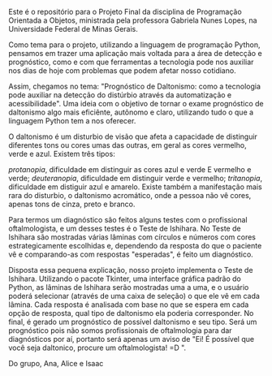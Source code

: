 Este é o repositório para o Projeto Final da disciplina de Programação Orientada a Objetos, ministrada pela professora Gabriela Nunes Lopes, na Universidade Federal de Minas Gerais. 

Como tema para o projeto, utilizando a linguagem de programação Python, pensamos em trazer uma aplicação mais voltada para a área de detecção e prognóstico, como e com que ferramentas
a tecnologia pode nos auxiliar nos dias de hoje com problemas que podem afetar nosso cotidiano. 

Assim, chegamos no tema: "Prognóstico de Daltonismo: como a tecnologia pode auxiliar na detecção do distúrbio através da automatização e acessibilidade". Uma ideia com o objetivo de 
tornar o exame prognóstico de daltonismo algo mais eficiênte, autônomo e claro, utilizando tudo o que a linguagem Python tem a nos oferecer.

O daltonismo é um disturbio de visão que afeta a capacidade de distinguir diferentes tons ou cores umas das outras, em geral as cores vermelho, verde e azul.
Existem três tipos: 

*protanopia*, dificuldade em distinguir as cores azul e verde E vermelho e verde;
*deuteranopia*, dificuldade em distinguir verde e vermelho;
*tritanopia*, dificuldade em distiguir azul e amarelo.
Existe também a manifestação mais rara do disturbio, o daltonismo acromático, onde a pessoa não vê cores, apenas tons de cinza, preto e branco.

Para termos um diagnóstico são feitos alguns testes com o profissional oftalmologista, e um desses testes é o Teste de Ishihara. No Teste de Ishihara são mostradas várias lâminas com
círculos e números com cores estrategicamente escolhidas e, dependendo da resposta do que o paciente vê e comparando-as com respostas "esperadas", é feito um diagnóstico. 

Disposta essa pequena explicação, nosso projeto implementa o Teste de Ishihara. Utilizando o pacote Tkinter, uma interface gráfica padrão do Python, as lâminas de Ishihara serão mostradas 
uma a uma, e o usuário poderá selecionar (através de uma caixa de seleção) o que ele vê em cada lâmina. Cada resposta é analisada com base no que se espera em cada opção de resposta, qual
tipo de daltonismo ela poderia corresponder. No final, é gerado um prognóstico de possível daltonismo e seu tipo. Será um prognóstico pois não somos profissionais de oftalmologia para dar
diagnósticos por aí, portanto será apenas um aviso de "Ei! É possível que você seja daltonico, procure um oftalmologista! =D ".


Do grupo,
Ana, Alice e Isaac



